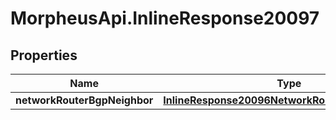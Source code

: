 # MorpheusApi.InlineResponse20097

## Properties

Name | Type | Description | Notes
------------ | ------------- | ------------- | -------------
**networkRouterBgpNeighbor** | [**InlineResponse20096NetworkRouterBgpNeighbors**](InlineResponse20096NetworkRouterBgpNeighbors.md) |  | [optional] 


